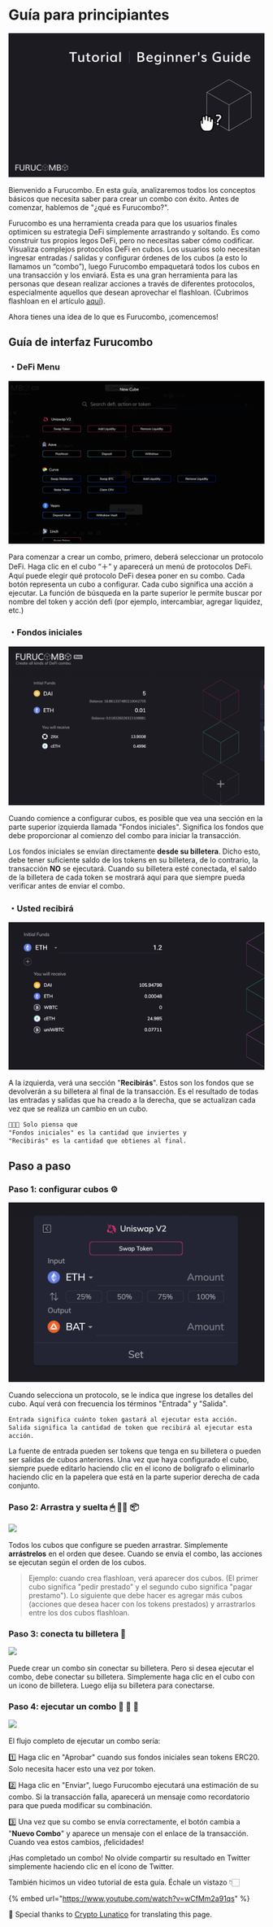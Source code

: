 # Guía para principiantes

![](<../.gitbook/assets/image (24).png>)

Bienvenido a Furucombo. En esta guía, analizaremos todos los conceptos básicos que necesita saber para crear un combo con éxito. Antes de comenzar, hablemos de "¿qué es Furucombo?".

Furucombo es una herramienta creada para que los usuarios finales optimicen su estrategia DeFi simplemente arrastrando y soltando. Es como construir tus propios legos DeFi, pero no necesitas saber cómo codificar. Visualiza complejos protocolos DeFi en cubos. Los usuarios solo necesitan ingresar entradas / salidas y configurar órdenes de los cubos (a esto lo llamamos un “combo”), luego Furucombo empaquetará todos los cubos en una transacción y los enviará. Esta es una gran herramienta para las personas que desean realizar acciones a través de diferentes protocolos, especialmente aquellos que desean aprovechar el flashloan. (Cubrimos flashloan en el artículo [aquí](https://medium.com/furucombo/create-flashloan-combo-on-furucombo-c7c3b23267f0)).

Ahora tienes una idea de lo que es Furucombo, ¡comencemos!

## **Guía de interfaz Furucombo**

### ・DeFi Menu <a href="#e7c5" id="e7c5"></a>

![](<../.gitbook/assets/image (32).png>)

Para comenzar a crear un combo, primero, deberá seleccionar un protocolo DeFi. Haga clic en el cubo “＋” y aparecerá un menú de protocolos DeFi. Aquí puede elegir qué protocolo DeFi desea poner en su combo. Cada botón representa un cubo a configurar. Cada cubo significa una acción a ejecutar. La función de búsqueda en la parte superior le permite buscar por nombre del token y acción defi (por ejemplo, intercambiar, agregar liquidez, etc.)

### ・**Fondos iniciales** <a href="#1bcf" id="1bcf"></a>

![](<../.gitbook/assets/image (19).png>)

Cuando comience a configurar cubos, es posible que vea una sección en la parte superior izquierda llamada "Fondos iniciales". Significa los fondos que debe proporcionar al comienzo del combo para iniciar la transacción.

Los fondos iniciales se envían directamente **desde su billetera**. Dicho esto, debe tener suficiente saldo de los tokens en su billetera, de lo contrario, la transacción **NO** se ejecutará. Cuando su billetera esté conectada, el saldo de la billetera de cada token se mostrará aquí para que siempre pueda verificar antes de enviar el combo.

### ・**Usted recibirá** <a href="#5cd0" id="5cd0"></a>

![](<../.gitbook/assets/image (2).png>)



A la izquierda, verá una sección "**Recibirás**". Estos son los fondos que se devolverán a su billetera al final de la transacción. Es el resultado de todas las entradas y salidas que ha creado a la derecha, que se actualizan cada vez que se realiza un cambio en un cubo.

```
👩🏻‍🏫 Solo piensa que 
"Fondos iniciales" es la cantidad que inviertes y 
"Recibirás" es la cantidad que obtienes al final.
```

## **Paso a paso**

### **Paso 1: configurar cubos** ⚙️ <a href="#0903" id="0903"></a>

![](<../.gitbook/assets/image (33).png>)

Cuando selecciona un protocolo, se le indica que ingrese los detalles del cubo. Aquí verá con frecuencia los términos "Entrada" y "Salida".

```
Entrada significa cuánto token gastará al ejecutar esta acción.
Salida significa la cantidad de token que recibirá al ejecutar esta acción.
```

La fuente de entrada pueden ser tokens que tenga en su billetera o pueden ser salidas de cubos anteriores. Una vez que haya configurado el cubo, siempre puede editarlo haciendo clic en el icono de bolígrafo o eliminarlo haciendo clic en la papelera que está en la parte superior derecha de cada conjunto.

### **Paso 2: Arrastra y suelta** 🖱 ✋🏻 📦 <a href="#5853" id="5853"></a>

![](../.gitbook/assets/1\_IoY6IDMU4sMF-3GcuoeBMw.gif)

Todos los cubos que configure se pueden arrastrar. Simplemente **arrástrelos** en el orden que desee. Cuando se envía el combo, las acciones se ejecutan según el orden de los cubos.

> Ejemplo: cuando crea flashloan, verá aparecer dos cubos. (El primer cubo significa "pedir prestado" y el segundo cubo significa "pagar prestamo"). Lo siguiente que debe hacer es agregar más cubos (acciones que desea hacer con los tokens prestados) y arrastrarlos entre los dos cubos flashloan.

### **Paso 3: conecta tu billetera** 👛 <a href="#f5ac" id="f5ac"></a>

![](<../.gitbook/assets/1\_OQuSodPu0Ues59xxPALG0Q (1).gif>)

Puede crear un combo sin conectar su billetera. Pero si desea ejecutar el combo, debe conectar su billetera. Simplemente haga clic en el cubo con un icono de billetera. Luego elija su billetera para conectarse.

### **Paso 4: ejecutar un combo** 🔗 🎉 🎁 <a href="#bafb" id="bafb"></a>

![](../.gitbook/assets/1\_N7oVqm9E2XX-Z8VaWws52A.gif)

El flujo completo de ejecutar un combo sería:

1️⃣ Haga clic en "Aprobar" cuando sus fondos iniciales sean tokens ERC20. Solo necesita hacer esto una vez por token.

2️⃣ Haga clic en "Enviar", luego Furucombo ejecutará una estimación de su combo. Si la transacción falla, aparecerá un mensaje como recordatorio para que pueda modificar su combinación.

3️⃣ Una vez que su combo se envía correctamente, el botón cambia a "**Nuevo Combo**" y aparece un mensaje con el enlace de la transacción. Cuando vea estos cambios, ¡felicidades!

¡Has completado un combo! No olvide compartir su resultado en Twitter simplemente haciendo clic en el ícono de Twitter.

También hicimos un video tutorial de esta guía. Échale un vistazo 👇🏻

{% embed url="https://www.youtube.com/watch?v=wCfMm2a91qs" %}



🧊 Special thanks to [Crypto Lunatico](https://www.youtube.com/c/CryptoLunatico) for translating this page.
